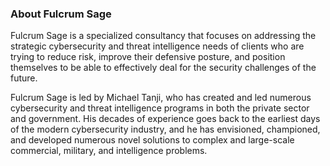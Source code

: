 ### About Fulcrum Sage

Fulcrum Sage is a specialized consultancy that focuses on addressing the strategic cybersecurity and threat intelligence needs of clients who are trying to reduce risk, improve their defensive posture, and position themselves to be able to effectively deal for the security challenges of the future.

Fulcrum Sage is led by Michael Tanji, who has created and led numerous cybersecurity and threat intelligence programs in both the private sector and government. His decades of experience goes back to the earliest days of the modern cybersecurity industry, and he has envisioned, championed, and developed numerous novel solutions to complex and large-scale commercial, military, and intelligence problems.
